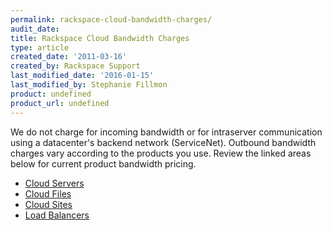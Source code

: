 ```yaml
---
permalink: rackspace-cloud-bandwidth-charges/
audit_date:
title: Rackspace Cloud Bandwidth Charges
type: article
created_date: '2011-03-16'
created_by: Rackspace Support
last_modified_date: '2016-01-15'
last_modified_by: Stephanie Fillmon
product: undefined
product_url: undefined
---
```


We do not charge for incoming bandwidth or for intraserver communication
using a datacenter's backend network (ServiceNet). Outbound bandwidth
charges vary according to the products you use. Review the linked areas
below for current product bandwidth pricing.

-   [Cloud Servers](http://www.rackspace.com/cloud/servers/pricing/)
-   [Cloud Files](http://www.rackspace.com/cloud/files/pricing/)
-   [Cloud Sites](http://www.rackspace.com/cloud/sites/pricing/)
-   [Load Balancers](http://www.rackspace.com/cloud/load-balancing/pricing/)

